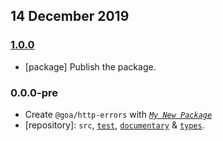 ## 14 December 2019

### [1.0.0](https://github.com/idiocc/http-errors/compare/v0.0.0-pre...v1.0.0)

- [package] Publish the package.

### 0.0.0-pre

- Create `@goa/http-errors` with _[`My New Package`](https://MNPJS.org)_
- [repository]: `src`, [`test`](https://contexttesting.com), [`documentary`](https://readme.page) & [`types`](https://typedef.page).